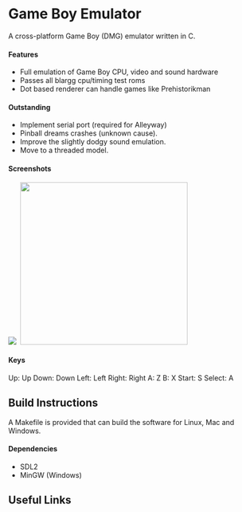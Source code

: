 # Game Boy Emulator
A cross-platform Game Boy (DMG) emulator written in C.

#### Features
- Full emulation of Game Boy CPU, video and sound hardware
- Passes all blargg cpu/timing test roms
- Dot based renderer can handle games like Prehistorikman

#### Outstanding
- Implement serial port (required for Alleyway)
- Pinball dreams crashes (unknown cause).
- Improve the slightly dodgy sound emulation.
- Move to a threaded model.

#### Screenshots

<img src="https://mattbraz.github.io/image/oh-win7-336x326.png">&nbsp;
<img src="https://mattbraz.github.io/image/megaman-linux-320x313.png" width="336" height="326">

#### Keys

Up:     Up
Down:   Down
Left:   Left
Right:  Right
A:      Z
B:      X
Start:  S
Select: A

Build Instructions
---
A Makefile is provided that can build the software for Linux, Mac and Windows.

#### Dependencies
- SDL2
- MinGW (Windows)

Useful Links
---

